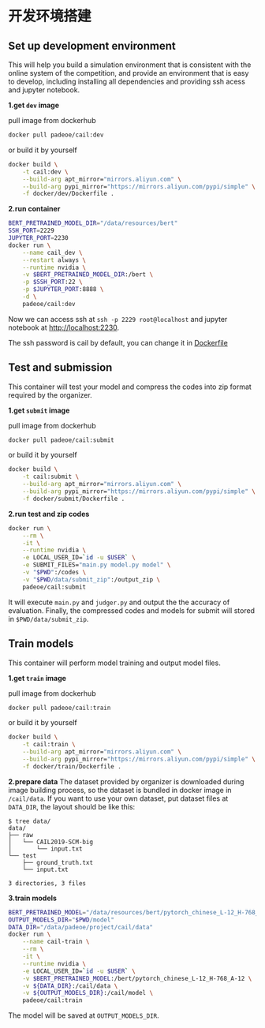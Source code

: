 # 开发环境搭建

## Set up development environment
This will help you build a simulation environment that is consistent with the online system  of the competition, and provide an environment that is easy to develop, including installing all dependencies and providing ssh acess and jupyter notebook.

**1.get `dev` image**

pull image from dockerhub
```bash
docker pull padeoe/cail:dev
```
or build it by yourself
```bash
docker build \
    -t cail:dev \
    --build-arg apt_mirror="mirrors.aliyun.com" \
    --build-arg pypi_mirror="https://mirrors.aliyun.com/pypi/simple" \
    -f docker/dev/Dockerfile .
```

**2.run container**

```bash
BERT_PRETRAINED_MODEL_DIR="/data/resources/bert"
SSH_PORT=2229
JUPYTER_PORT=2230
docker run \
    --name cail_dev \
    --restart always \
    --runtime nvidia \
    -v $BERT_PRETRAINED_MODEL_DIR:/bert \
    -p $SSH_PORT:22 \
    -p $JUPYTER_PORT:8888 \
    -d \
    padeoe/cail:dev
```

Now we can access ssh at `ssh -p 2229 root@localhost` and jupyter notebook at [http://localhost:2230](http://localhost:2230).

The ssh password is cail by default, you can change it in [Dockerfile](docker/dev/Dockerfile)

## Test and submission
This container will test your model and compress the codes into zip format required by the organizer.

**1.get `submit` image**

pull image from dockerhub
```bash
docker pull padeoe/cail:submit
```
or build it by yourself
```bash
docker build \
    -t cail:submit \
    --build-arg apt_mirror="mirrors.aliyun.com" \
    --build-arg pypi_mirror="https://mirrors.aliyun.com/pypi/simple" \
    -f docker/submit/Dockerfile .
```

**2.run test and zip codes**

```bash
docker run \
    --rm \
    -it \
    --runtime nvidia \
    -e LOCAL_USER_ID=`id -u $USER` \
    -e SUBMIT_FILES="main.py model.py model" \
    -v "$PWD":/codes \
    -v "$PWD/data/submit_zip":/output_zip \
    padeoe/cail:submit
```
It will execute `main.py` and `judger.py` and output the the accuracy of evaluation.
Finally, the compressed codes and models for submit will stored in `$PWD/data/submit_zip`.

## Train models
This container will perform model training and output model files.

**1.get `train` image**

pull image from dockerhub
```bash
docker pull padeoe/cail:train
```
or build it by yourself
```bash
docker build \
    -t cail:train \
    --build-arg apt_mirror="mirrors.aliyun.com" \
    --build-arg pypi_mirror="https://mirrors.aliyun.com/pypi/simple" \
    -f docker/train/Dockerfile .
```

**2.prepare data**
The dataset provided by organizer is downloaded during image building process,
so the dataset is bundled in docker image in `/cail/data`.
If you want to use your own dataset, put dataset files at `DATA_DIR`, 
the layout should be like this:

```console
$ tree data/
data/
├── raw
│   └── CAIL2019-SCM-big
│       └── input.txt
└── test
    ├── ground_truth.txt
    └── input.txt

3 directories, 3 files
```

**3.train models**

```bash
BERT_PRETRAINED_MODEL="/data/resources/bert/pytorch_chinese_L-12_H-768_A-12/"
OUTPUT_MODELS_DIR="$PWD/model"
DATA_DIR="/data/padeoe/project/cail/data"
docker run \
    --name cail-train \
    --rm \
    -it \
    --runtime nvidia \
    -e LOCAL_USER_ID=`id -u $USER` \
    -v $BERT_PRETRAINED_MODEL:/bert/pytorch_chinese_L-12_H-768_A-12 \
    -v ${DATA_DIR}:/cail/data \
    -v ${OUTPUT_MODELS_DIR}:/cail/model \
    padeoe/cail:train
```
The model will be saved at `OUTPUT_MODELS_DIR`.
